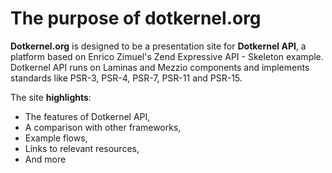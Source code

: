 # The purpose of dotkernel.org

**Dotkernel.org** is designed to be a presentation site for **Dotkernel API**, a platform based on Enrico Zimuel's Zend Expressive API - Skeleton example.
Dotkernel API runs on Laminas and Mezzio components and implements standards like PSR-3, PSR-4, PSR-7, PSR-11 and PSR-15.

The site **highlights**:

- The features of Dotkernel API,
- A comparison with other frameworks,
- Example flows,
- Links to relevant resources,
- And more
